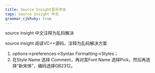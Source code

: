 ```yaml
---
title: Source Insight显示中文 
tags: Source Insight 中文
grammar_cjkRuby: true
---
```



source insight 中文注释为乱码解决

source insight 阅读VC++源码，注释为乱码解决方案

 1. options->preferences->Syntax Formatting->Styles；
 2. 在Style Name 选择 Comment，再对其Font Name 选择Pick，然后再选择“新宋体”，编码选择GB2312。